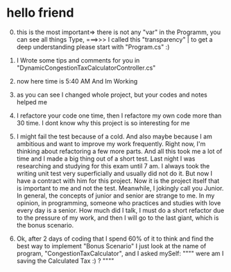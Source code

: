 # hello friend

0. this is the most important=> there is not any "var" in the Programm, you can see all things Type,
===>>> I called this "transparency" | to get a deep understanding please start with "Program.cs" :)

 
1. I Wrote some tips and comments for you in "DynamicCongestionTaxCalculatorController.cs"
2. now here time is 5:40 AM And Im Working 
3. as you can see I changed whole project, but your codes and notes helped me
4. I refactore your code one time, then I refactore my own code more than 30 time. I dont know why this project is so interesting for me
5. I might fail the test because of a cold. And also maybe because I am ambitious and want to improve my work frequently. Right now, I'm thinking about refactoring a few more parts. And all this took me a lot of time and I made a big thing out of a short test. Last night I was researching and studying for this exam until 7 am. I always took the writing unit test very superficially and usually did not do it. But now I have a contract with him for this project. Now it is the project itself that is important to me and not the test. Meanwhile, I jokingly call you Junior. In general, the concepts of junior and senior are strange to me. In my opinion, in programming, someone who practices and studies with love every day is a senior. How much did I talk, I must do a short refactor due to the pressure of my work, and then I will go to the last giant, which is the bonus scenario.
6. Ok, after 2 days of coding that I spend 60% of it to think and find the best way to implement "Bonus Scenario"
   I just look at the name of program, "CongestionTaxCalculator", and I asked mySelf:
				""""  were am I saving the Calculated Tax :) ?  """"